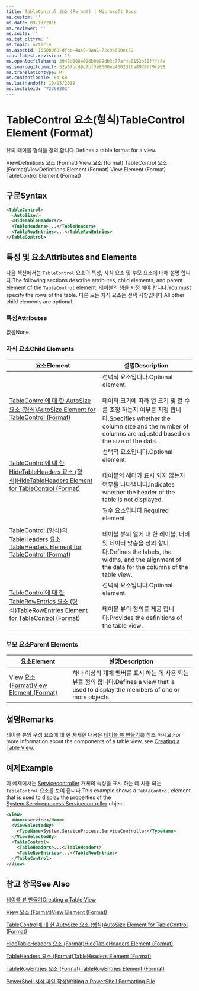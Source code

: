 ```yaml
---
title: TableControl 요소 (Format) | Microsoft Docs
ms.custom: ''
ms.date: 09/13/2016
ms.reviewer: ''
ms.suite: ''
ms.tgt_pltfrm: ''
ms.topic: article
ms.assetid: 1550b068-dfbc-4ae0-9aa1-72c9a680ec59
caps.latest.revision: 15
ms.openlocfilehash: 3942c008e026b0b99db3c77af4a0152b50fffc4e
ms.sourcegitcommit: 52a67bcd9d7bf3e8600ea4302d1fa8970ff9c998
ms.translationtype: MT
ms.contentlocale: ko-KR
ms.lasthandoff: 10/15/2019
ms.locfileid: "72368202"
---
```

# <a name="tablecontrol-element-format"></a><span data-ttu-id="c8cfb-102">TableControl 요소(형식)</span><span class="sxs-lookup"><span data-stu-id="c8cfb-102">TableControl Element (Format)</span></span>

<span data-ttu-id="c8cfb-103">뷰의 테이블 형식을 정의 합니다.</span><span class="sxs-lookup"><span data-stu-id="c8cfb-103">Defines a table format for a view.</span></span>

<span data-ttu-id="c8cfb-104">ViewDefinitions 요소 (Format) View 요소 (format) TableControl 요소 (Format)</span><span class="sxs-lookup"><span data-stu-id="c8cfb-104">ViewDefinitions Element (Format) View Element (Format) TableControl Element (Format)</span></span>

## <a name="syntax"></a><span data-ttu-id="c8cfb-105">구문</span><span class="sxs-lookup"><span data-stu-id="c8cfb-105">Syntax</span></span>

```xml
<TableControl>
  <AutoSize/>
  <HideTableHeaders/>
  <TableHeaders>...</TableHeaders>
  <TableRowEntries>...</TableRowEntries>
</TableControl>

```

## <a name="attributes-and-elements"></a><span data-ttu-id="c8cfb-106">특성 및 요소</span><span class="sxs-lookup"><span data-stu-id="c8cfb-106">Attributes and Elements</span></span>

<span data-ttu-id="c8cfb-107">다음 섹션에서는 `TableControl` 요소의 특성, 자식 요소 및 부모 요소에 대해 설명 합니다.</span><span class="sxs-lookup"><span data-stu-id="c8cfb-107">The following sections describe attributes, child elements, and parent element of the `TableControl` element.</span></span> <span data-ttu-id="c8cfb-108">테이블의 행을 지정 해야 합니다.</span><span class="sxs-lookup"><span data-stu-id="c8cfb-108">You must specify the rows of the table.</span></span> <span data-ttu-id="c8cfb-109">다른 모든 자식 요소는 선택 사항입니다.</span><span class="sxs-lookup"><span data-stu-id="c8cfb-109">All other child elements are optional.</span></span>

### <a name="attributes"></a><span data-ttu-id="c8cfb-110">특성</span><span class="sxs-lookup"><span data-stu-id="c8cfb-110">Attributes</span></span>

<span data-ttu-id="c8cfb-111">없음</span><span class="sxs-lookup"><span data-stu-id="c8cfb-111">None.</span></span>

### <a name="child-elements"></a><span data-ttu-id="c8cfb-112">자식 요소</span><span class="sxs-lookup"><span data-stu-id="c8cfb-112">Child Elements</span></span>

|<span data-ttu-id="c8cfb-113">요소</span><span class="sxs-lookup"><span data-stu-id="c8cfb-113">Element</span></span>|<span data-ttu-id="c8cfb-114">설명</span><span class="sxs-lookup"><span data-stu-id="c8cfb-114">Description</span></span>|
|-------------|-----------------|
|[<span data-ttu-id="c8cfb-115">TableControl에 대 한 AutoSize 요소 (형식)</span><span class="sxs-lookup"><span data-stu-id="c8cfb-115">AutoSize Element for TableControl (Format)</span></span>](./autosize-element-for-tablecontrol-format.md)|<span data-ttu-id="c8cfb-116">선택적 요소입니다.</span><span class="sxs-lookup"><span data-stu-id="c8cfb-116">Optional element.</span></span><br /><br /> <span data-ttu-id="c8cfb-117">데이터 크기에 따라 열 크기 및 열 수를 조정 하는지 여부를 지정 합니다.</span><span class="sxs-lookup"><span data-stu-id="c8cfb-117">Specifies whether the column size and the number of columns are adjusted based on the size of the data.</span></span>|
|[<span data-ttu-id="c8cfb-118">TableControl에 대 한 HideTableHeaders 요소 (형식)</span><span class="sxs-lookup"><span data-stu-id="c8cfb-118">HideTableHeaders Element for TableControl (Format)</span></span>](./hidetableheaders-element-format.md)|<span data-ttu-id="c8cfb-119">선택적 요소입니다.</span><span class="sxs-lookup"><span data-stu-id="c8cfb-119">Optional element.</span></span><br /><br /> <span data-ttu-id="c8cfb-120">테이블의 헤더가 표시 되지 않는지 여부를 나타냅니다.</span><span class="sxs-lookup"><span data-stu-id="c8cfb-120">Indicates whether the header of the table is not displayed.</span></span>|
|[<span data-ttu-id="c8cfb-121">TableControl (형식)의 TableHeaders 요소</span><span class="sxs-lookup"><span data-stu-id="c8cfb-121">TableHeaders Element for TableControl (Format)</span></span>](./tableheaders-element-format.md)|<span data-ttu-id="c8cfb-122">필수 요소입니다.</span><span class="sxs-lookup"><span data-stu-id="c8cfb-122">Required element.</span></span><br /><br /> <span data-ttu-id="c8cfb-123">테이블 뷰의 열에 대 한 레이블, 너비 및 데이터 맞춤을 정의 합니다.</span><span class="sxs-lookup"><span data-stu-id="c8cfb-123">Defines the labels, the widths, and the alignment of the data for the columns of the table view.</span></span>|
|[<span data-ttu-id="c8cfb-124">TableControl에 대 한 TableRowEntries 요소 (형식)</span><span class="sxs-lookup"><span data-stu-id="c8cfb-124">TableRowEntries Element for TableControl (Format)</span></span>](./tablerowentries-element-for-tablecontrol-format.md)|<span data-ttu-id="c8cfb-125">선택적 요소입니다.</span><span class="sxs-lookup"><span data-stu-id="c8cfb-125">Optional element.</span></span><br /><br /> <span data-ttu-id="c8cfb-126">테이블 뷰의 정의를 제공 합니다.</span><span class="sxs-lookup"><span data-stu-id="c8cfb-126">Provides the definitions of the table view.</span></span>|

### <a name="parent-elements"></a><span data-ttu-id="c8cfb-127">부모 요소</span><span class="sxs-lookup"><span data-stu-id="c8cfb-127">Parent Elements</span></span>

|<span data-ttu-id="c8cfb-128">요소</span><span class="sxs-lookup"><span data-stu-id="c8cfb-128">Element</span></span>|<span data-ttu-id="c8cfb-129">설명</span><span class="sxs-lookup"><span data-stu-id="c8cfb-129">Description</span></span>|
|-------------|-----------------|
|[<span data-ttu-id="c8cfb-130">View 요소 (Format)</span><span class="sxs-lookup"><span data-stu-id="c8cfb-130">View Element (Format)</span></span>](./view-element-format.md)|<span data-ttu-id="c8cfb-131">하나 이상의 개체 멤버를 표시 하는 데 사용 되는 뷰를 정의 합니다.</span><span class="sxs-lookup"><span data-stu-id="c8cfb-131">Defines a view that is used to display the members of one or more objects.</span></span>|

## <a name="remarks"></a><span data-ttu-id="c8cfb-132">설명</span><span class="sxs-lookup"><span data-stu-id="c8cfb-132">Remarks</span></span>

<span data-ttu-id="c8cfb-133">테이블 뷰의 구성 요소에 대 한 자세한 내용은 [테이블 뷰 만들기](./creating-a-table-view.md)를 참조 하세요.</span><span class="sxs-lookup"><span data-stu-id="c8cfb-133">For more information about the components of a table view, see [Creating a Table View](./creating-a-table-view.md).</span></span>

## <a name="example"></a><span data-ttu-id="c8cfb-134">예제</span><span class="sxs-lookup"><span data-stu-id="c8cfb-134">Example</span></span>

<span data-ttu-id="c8cfb-135">이 예제에서는 [Servicecontroller](/dotnet/api/System.ServiceProcess.ServiceController) 개체의 속성을 표시 하는 데 사용 되는 `TableControl` 요소를 보여 줍니다.</span><span class="sxs-lookup"><span data-stu-id="c8cfb-135">This example shows a `TableControl` element that is used to display the properties of the [System.Serviceprocess.Servicecontroller](/dotnet/api/System.ServiceProcess.ServiceController) object.</span></span>

```xml
<View>
  <Name>service</Name>
  <ViewSelectedBy>
    <TypeName>System.ServiceProcess.ServiceController</TypeName>
  </ViewSelectedBy>
  <TableControl>
    <TableHeaders>...</TableHeaders>
    <TableRowEntries>...</TableRowEntries>
  </TableControl>
</View>

```

## <a name="see-also"></a><span data-ttu-id="c8cfb-136">참고 항목</span><span class="sxs-lookup"><span data-stu-id="c8cfb-136">See Also</span></span>

[<span data-ttu-id="c8cfb-137">테이블 뷰 만들기</span><span class="sxs-lookup"><span data-stu-id="c8cfb-137">Creating a Table View</span></span>](./creating-a-table-view.md)

[<span data-ttu-id="c8cfb-138">View 요소 (Format)</span><span class="sxs-lookup"><span data-stu-id="c8cfb-138">View Element (Format)</span></span>](./view-element-format.md)

[<span data-ttu-id="c8cfb-139">TableControl에 대 한 AutoSize 요소 (형식)</span><span class="sxs-lookup"><span data-stu-id="c8cfb-139">AutoSize Element for TableControl (Format)</span></span>](./autosize-element-for-tablecontrol-format.md)

[<span data-ttu-id="c8cfb-140">HideTableHeaders 요소 (Format)</span><span class="sxs-lookup"><span data-stu-id="c8cfb-140">HideTableHeaders Element (Format)</span></span>](./hidetableheaders-element-format.md)

[<span data-ttu-id="c8cfb-141">TableHeaders 요소 (Format)</span><span class="sxs-lookup"><span data-stu-id="c8cfb-141">TableHeaders Element (Format)</span></span>](./tableheaders-element-format.md)

[<span data-ttu-id="c8cfb-142">TableRowEntries 요소 (Format)</span><span class="sxs-lookup"><span data-stu-id="c8cfb-142">TableRowEntries Element (Format)</span></span>](./tablerowentries-element-for-tablecontrol-format.md)

[<span data-ttu-id="c8cfb-143">PowerShell 서식 파일 작성</span><span class="sxs-lookup"><span data-stu-id="c8cfb-143">Writing a PowerShell Formatting File</span></span>](./writing-a-powershell-formatting-file.md)
